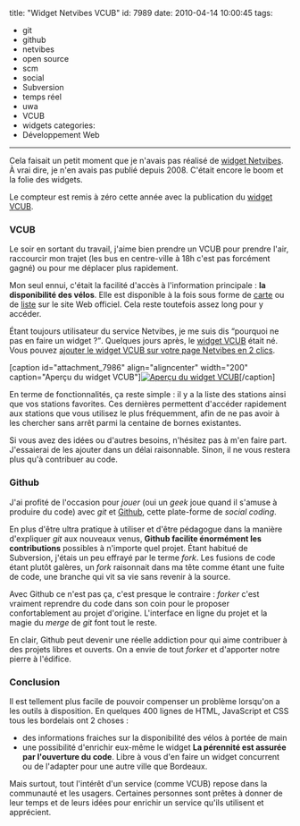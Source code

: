 title: "Widget Netvibes VCUB"
id: 7989
date: 2010-04-14 10:00:45
tags: 
- git
- github
- netvibes
- open source
- scm
- social
- Subversion
- temps réel
- uwa
- VCUB
- widgets
categories: 
- Développement Web
---

Cela faisait un petit moment que je n'avais pas réalisé de [widget Netvibes](https://oncletom.io/code/netvibes/). À vrai dire, je n'en avais pas publié depuis 2008\. C'était encore le boom et la folie des widgets.

Le compteur est remis à zéro cette année avec la publication du [widget VCUB](https://oncletom.io/code/netvibes/vcub/).

### <!--more-->VCUB

Le soir en sortant du travail, j'aime bien prendre un VCUB pour prendre l'air, raccourcir mon trajet (les bus en centre-ville à 18h c'est pas forcément gagné) ou pour me déplacer plus rapidement.

Mon seul ennui, c'était la facilité d'accès à l'information principale : **la disponibilité des vélos**. Elle est disponible à la fois sous forme de [carte](http://www.vcub.fr/stations/plan) ou de [liste](http://www.vcub.fr/stations/liste) sur le site Web officiel. Cela reste toutefois assez long pour y accéder.

Étant toujours utilisateur du service Netvibes, je me suis dis <q>pourquoi ne pas en faire un widget ?</q>.
Quelques jours après, le [widget VCUB](https://oncletom.io/code/netvibes/) était né. Vous pouvez [ajouter le widget VCUB sur votre page Netvibes en 2 clics](http://eco.netvibes.com/subscribe/378209).

[caption id="attachment_7986" align="aligncenter" width="200" caption="Aperçu du widget VCUB"][![](https://oncletom.io/images/2010/04/uwa-vcub-200x300.png "Aperçu du widget VCUB")](https://oncletom.io/images/2010/04/uwa-vcub.png)[/caption]

En terme de fonctionnalités, ça reste simple : il y a la liste des stations ainsi que vos stations favorites. Ces dernières permettent d'accéder rapidement aux stations que vous utilisez le plus fréquemment, afin de ne pas avoir à les chercher sans arrêt parmi la centaine de bornes existantes.

Si vous avez des idées ou d'autres besoins, n'hésitez pas à m'en faire part. J'essaierai de les ajouter dans un délai raisonnable.
Sinon, il ne vous restera plus qu'à contribuer au code.

### Github

J'ai profité de l'occasion pour _jouer_ (oui un _geek_ joue quand il s'amuse à produire du code) avec _git_ et [Github](http://github.com), cette plate-forme de _social coding_.

En plus d'être ultra pratique à utiliser et d'être pédagogue dans la manière d'expliquer _git_ aux nouveaux venus, **Github facilite énormément les contributions** possibles à n'importe quel projet. Étant habitué de Subversion, j'étais un peu effrayé par le terme _fork_. Les fusions de code étant plutôt galères, un _fork_ raisonnait dans ma tête comme étant une fuite de code, une branche qui vit sa vie sans revenir à la source.

Avec Github ce n'est pas ça, c'est presque le contraire : _forker_ c'est vraiment reprendre du code dans son coin pour le proposer confortablement au projet d'origine. L'interface en ligne du projet et la magie du _merge_ de _git_ font tout le reste.

En clair, Github peut devenir une réelle addiction pour qui aime contribuer à des projets libres et ouverts. On a envie de tout _forker_ et d'apporter notre pierre à l'édifice.

### Conclusion

Il est tellement plus facile de pouvoir compenser un problème lorsqu'on a les outils à disposition. En quelques 400 lignes de HTML, JavaScript et CSS tous les bordelais ont 2 choses :

*   des informations fraiches sur la disponibilité des vélos à portée de main
*   une possibilité d'enrichir eux-même le widget
**La pérennité est assurée par l'ouverture du code**. Libre à vous d'en faire un widget concurrent ou de l'adapter pour une autre ville que Bordeaux.

Mais surtout, tout l'intérêt d'un service (comme VCUB) repose dans la communauté et les usagers. Certaines personnes sont prêtes à donner de leur temps et de leurs idées pour enrichir un service qu'ils utilisent et apprécient.
